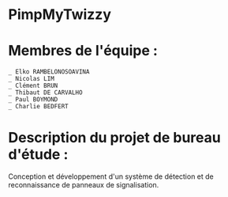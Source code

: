 # PimpMyTwizzy

# Membres de l'équipe :
	_ Elko RAMBELONOSOAVINA
	_ Nicolas LIM
	_ Clément BRUN
	_ Thibaut DE CARVALHO
	_ Paul BOYMOND
	_ Charlie BEDFERT

# Description du projet de bureau d'étude :
Conception et développement d'un système de détection et de reconnaissance de panneaux de signalisation.
